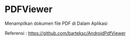 # PDFViewer
Menampilkan dokumen file PDF di Dalam Aplikasi

Referensi : https://github.com/barteksc/AndroidPdfViewer
